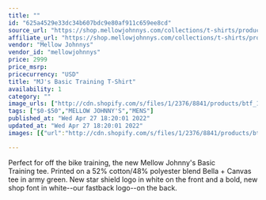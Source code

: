 ```yaml
---
title: ""
id: "625a4529e33dc34b607bdc9e80af911c659ee8cd"
source_url: "https://shop.mellowjohnnys.com/collections/t-shirts/products/copy-of-mjs-supernova-t-shirt"
affiliate_url: "https://shop.mellowjohnnys.com/collections/t-shirts/products/copy-of-mjs-supernova-t-shirt"
vendor: "Mellow Johnnys"
vendor_id: "mellowjohnnys"
price: 2999
price_msrp: 
pricecurrency: "USD"
title: "MJ's Basic Training T-Shirt"
availability: 1
category: ""
image_urls: ["http://cdn.shopify.com/s/files/1/2376/8841/products/btf_1200x1200.png?v=1643667949","http://cdn.shopify.com/s/files/1/2376/8841/products/btb_1200x1200.png?v=1643668020"]
tags: ["$0-$50","MELLOW JOHNNY'S","MENS"]
published_at: "Wed Apr 27 18:20:01 2022"
updated_at: "Wed Apr 27 18:20:01 2022"
images: [{"url":"http://cdn.shopify.com/s/files/1/2376/8841/products/btf_1200x1200.png?v=1643667949","path":"full/f9264df81db7b99c07d05244cb0759f3694d4f06.jpg","checksum":"3bea13a00bc7b20a24ebe4cae203a35d","status":"downloaded"},{"url":"http://cdn.shopify.com/s/files/1/2376/8841/products/btb_1200x1200.png?v=1643668020","path":"full/fdac29c11779e8add2a9dbb33e65e20598532bfa.jpg","checksum":"24785b69cccf0a835ee2ccd333ed629e","status":"downloaded"}]

---
```

Perfect for off the bike training, the new Mellow Johnny's Basic Training tee. Printed on a 52% cotton/48% polyester blend Bella + Canvas tee in army green. New star shield logo in white on the front and a bold, new shop font in white--<span data-mce-fragment="1">our fastback logo--</span>on the back.